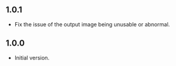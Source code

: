 ## 1.0.1
- Fix the issue of the output image being unusable or abnormal.

## 1.0.0

- Initial version.
